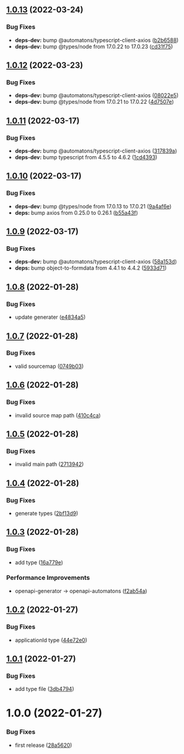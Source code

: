 ## [1.0.13](https://github.com/tanmen/rakuten-books-client/compare/v1.0.12...v1.0.13) (2022-03-24)


### Bug Fixes

* **deps-dev:** bump @automatons/typescript-client-axios ([b2b6588](https://github.com/tanmen/rakuten-books-client/commit/b2b658882bfda170ca6c21e5daaea5cf48eb91e4))
* **deps-dev:** bump @types/node from 17.0.22 to 17.0.23 ([cd31f75](https://github.com/tanmen/rakuten-books-client/commit/cd31f7582561756144cc0ed31a05122f45d65779))

## [1.0.12](https://github.com/tanmen/rakuten-books-client/compare/v1.0.11...v1.0.12) (2022-03-23)


### Bug Fixes

* **deps-dev:** bump @automatons/typescript-client-axios ([08022e5](https://github.com/tanmen/rakuten-books-client/commit/08022e5dae3601ea4f18e4abc1230fc1be52e351))
* **deps-dev:** bump @types/node from 17.0.21 to 17.0.22 ([4d7507e](https://github.com/tanmen/rakuten-books-client/commit/4d7507e2220bc3c5040829e6bc96322c5e87c3b7))

## [1.0.11](https://github.com/tanmen/rakuten-books-client/compare/v1.0.10...v1.0.11) (2022-03-17)


### Bug Fixes

* **deps-dev:** bump @automatons/typescript-client-axios ([317839a](https://github.com/tanmen/rakuten-books-client/commit/317839a3312c94d2080715caa82496c8018894c9))
* **deps-dev:** bump typescript from 4.5.5 to 4.6.2 ([1cd4393](https://github.com/tanmen/rakuten-books-client/commit/1cd439308252edc7d4ad333d97fcea657312829b))

## [1.0.10](https://github.com/tanmen/rakuten-books-client/compare/v1.0.9...v1.0.10) (2022-03-17)


### Bug Fixes

* **deps-dev:** bump @types/node from 17.0.13 to 17.0.21 ([9a4af6e](https://github.com/tanmen/rakuten-books-client/commit/9a4af6e86333bcf8c96168fa1f594514a58ceeb7))
* **deps:** bump axios from 0.25.0 to 0.26.1 ([b55a43f](https://github.com/tanmen/rakuten-books-client/commit/b55a43f9f71aa214393737c941e953ff2a8f35ab))

## [1.0.9](https://github.com/tanmen/rakuten-books-client/compare/v1.0.8...v1.0.9) (2022-03-17)


### Bug Fixes

* **deps-dev:** bump @automatons/typescript-client-axios ([58a153d](https://github.com/tanmen/rakuten-books-client/commit/58a153d90624e91cbc2a670ae7209f6bb83f4b55))
* **deps:** bump object-to-formdata from 4.4.1 to 4.4.2 ([5933d71](https://github.com/tanmen/rakuten-books-client/commit/5933d7151741228d6e81ed16400128b1ad43af15))

## [1.0.8](https://github.com/tanmen/rakuten-books-client/compare/v1.0.7...v1.0.8) (2022-01-28)


### Bug Fixes

* update generater ([e4834a5](https://github.com/tanmen/rakuten-books-client/commit/e4834a54f5228f7185715a27e0992f6def4e6d6a))

## [1.0.7](https://github.com/tanmen/rakuten-books-client/compare/v1.0.6...v1.0.7) (2022-01-28)


### Bug Fixes

* valid sourcemap ([0749b03](https://github.com/tanmen/rakuten-books-client/commit/0749b0358ae13a9fa21fbe91470897887f54f1e0))

## [1.0.6](https://github.com/tanmen/rakuten-books-client/compare/v1.0.5...v1.0.6) (2022-01-28)


### Bug Fixes

* invalid source map path ([410c4ca](https://github.com/tanmen/rakuten-books-client/commit/410c4ca515cd9da1342cd4bc8e0d21c0199e6c14))

## [1.0.5](https://github.com/tanmen/rakuten-books-client/compare/v1.0.4...v1.0.5) (2022-01-28)


### Bug Fixes

* invalid main path ([2713942](https://github.com/tanmen/rakuten-books-client/commit/27139424b2b056a95488529f706e14a713964ec5))

## [1.0.4](https://github.com/tanmen/rakuten-books-client/compare/v1.0.3...v1.0.4) (2022-01-28)


### Bug Fixes

* generate types ([2bf13d9](https://github.com/tanmen/rakuten-books-client/commit/2bf13d9aea4aa2ba6e2bb5f80d4a5f4ddab1651a))

## [1.0.3](https://github.com/tanmen/rakuten-books-client/compare/v1.0.2...v1.0.3) (2022-01-28)


### Bug Fixes

* add type ([16a779e](https://github.com/tanmen/rakuten-books-client/commit/16a779e02eaf41b25e7b3ac189b993304ddf1cdf))


### Performance Improvements

* openapi-generator -> openapi-automatons ([f2ab54a](https://github.com/tanmen/rakuten-books-client/commit/f2ab54a9859ab77b32aef4eea3743dec85b63bf8))

## [1.0.2](https://github.com/tanmen/rakuten-books-client/compare/v1.0.1...v1.0.2) (2022-01-27)


### Bug Fixes

* applicationId type ([44e72e0](https://github.com/tanmen/rakuten-books-client/commit/44e72e09fd69ca866c0e4894fec6be93d93ad449))

## [1.0.1](https://github.com/tanmen/rakuten-books-client/compare/v1.0.0...v1.0.1) (2022-01-27)


### Bug Fixes

* add type file ([3db4794](https://github.com/tanmen/rakuten-books-client/commit/3db47942d2ecae46a54bc1c4b9d3ed6b9f063541))

# 1.0.0 (2022-01-27)


### Bug Fixes

* first release ([28a5620](https://github.com/tanmen/rakuten-books-client/commit/28a5620dd718a34bff5aac4a27f0f944e7b3f393))
